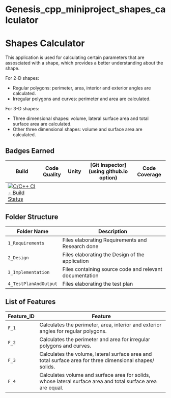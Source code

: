 # Genesis_cpp_miniproject_shapes_calculator

# Shapes Calculator
This application is used for calculating certain parameters that are assosciated with a shape, which provides a better understanding about the shape. 

For 2-D shapes:
* Regular polygons: perimeter, area, interior and exterior angles are calculated.
* Irregular polygons and curves: perimeter and area are calculated.

For 3-D shapes:
* Three dimensional shapes: volume, lateral surface area and total surface area are calculated.
* Other three dimensional shapes: volume and surface area are calculated.

## Badges Earned
| Build | Code Quality | Unity | [Git Inspector](using github.io option) | Code Coverage | 
|--------|---------|-------|----------|----------|
|[![C/C++ CI - Build Status](https://github.com/nikhiljose21/Genesis_cpp_miniproject_shapes_calculator/actions/workflows/c-cpp.yml/badge.svg)](https://github.com/nikhiljose21/Genesis_cpp_miniproject_shapes_calculator/actions/workflows/c-cpp.yml)|



## Folder Structure

| Folder Name | Description |
--------------|--------------
| `1_Requirements` | Files elaborating Requirements and Research done |
| `2_Design` | Files elaborating the Design of the application |
| `3_Implementation` | Files containing source code and relevant documentation |
| `4_TestPlanAndOutput` | Files elaborating the test plan |

## List of Features
| Feature_ID | Feature |
|-----|------------|
|`F_1`| Calculates the perimeter, area, interior and exterior angles for regular polygons.|
|`F_2`| Calculates the perimeter and area for irregular polygons and curves.|
|`F_3`| Calculates the volume, lateral surface area and total surface area for three dimensional shapes/ solids.|
|`F_4`| Calculates volume and surface area for solids, whose lateral surface area and total surface area are equal.|
